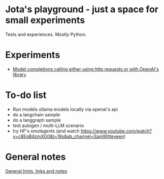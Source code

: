 # Jota's playground - just a space for small experiments

Tests and experiences. Mostly Python.


# Experiments

- [Model completions calling either using http requests or with OpenAI's library](01.OllamaViaAPI/)

# To-do list

- Run models ollama models locally via openai's api
- do a langchain sample
- do a langgraph sample
- test autogen / multi-LLM scenario
- try HF's smolagents (and watch https://www.youtube.com/watch?v=c8EpB4zmXG0&t=18s&ab_channel=SamWitteveen)

# General notes

[General hints, links and notes](GeneralNotes.md)
